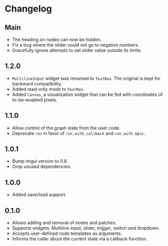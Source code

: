 # Changelog

## Main

* The heading on nodes can now be hidden.
* Fix a bug where the slider could not go to negative numbers.
* Gracefully ignore attempts to set slider value outside its limits.

## 1.2.0

* `MultilineInput` widget was renamed to `TextBox`. The original is kept for
  backward compatibility.
* Added read-only mode to `TextBox`.
* Added `Canvas`, a visualization widget that can be fed with coordinates of
  to-be-enabled pixels.

## 1.1.0

* Allow control of the graph state from the user code.
* Deprecate `run` in favor of `run_with_callback` and `run_with_mpsc`.

## 1.0.1

* Bump imgui version to 0.6.
* Drop unused dependencies.

## 1.0.0

* Added save/load support.

## 0.1.0

* Allows adding and removal of nodes and patches.
* Supports widgets: Multiline input, slider, trigger, switch and dropdown.
* Accepts user-defined node templates as arguments.
* Informs the caller about the current state via a callback function.
